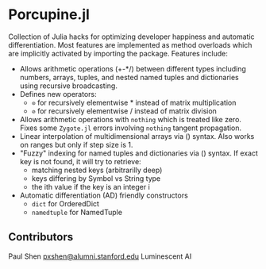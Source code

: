 # Porcupine.jl

Collection of Julia hacks for optimizing developer happiness and automatic differentiation. Most features are implemented as method overloads which are implicitly activated by importing the package. Features include:
- Allows arithmetic operations (+-*/) between different types including numbers, arrays, tuples, and nested named tuples and dictionaries using recursive broadcasting. 
- Defines new operators:
    - `⊙` for recursively elementwise * instead of matrix multiplication
    - `⊘` for recursively elementwise / instead of matrix division
- Allows arithmetic operations with `nothing` which is treated like zero. Fixes some `Zygote.jl` errors involving `nothing` tangent propagation.
- Linear interpolation of multidimensional arrays via () syntax. Also works on ranges but only if step size is 1.
- "Fuzzy" indexing for named tuples and dictionaries via () syntax. If exact key is not found, it will try to retrieve:
    - matching nested keys (arbitrarilly deep)
    - keys differing by Symbol vs String type
    - the ith value if the key is an integer i
- Automatic differentiation (AD) friendly constructors
    - `dict` for OrderedDict
    - `namedtuple` for NamedTuple


## Contributors
Paul Shen
pxshen@alumni.stanford.edu
Luminescent AI
